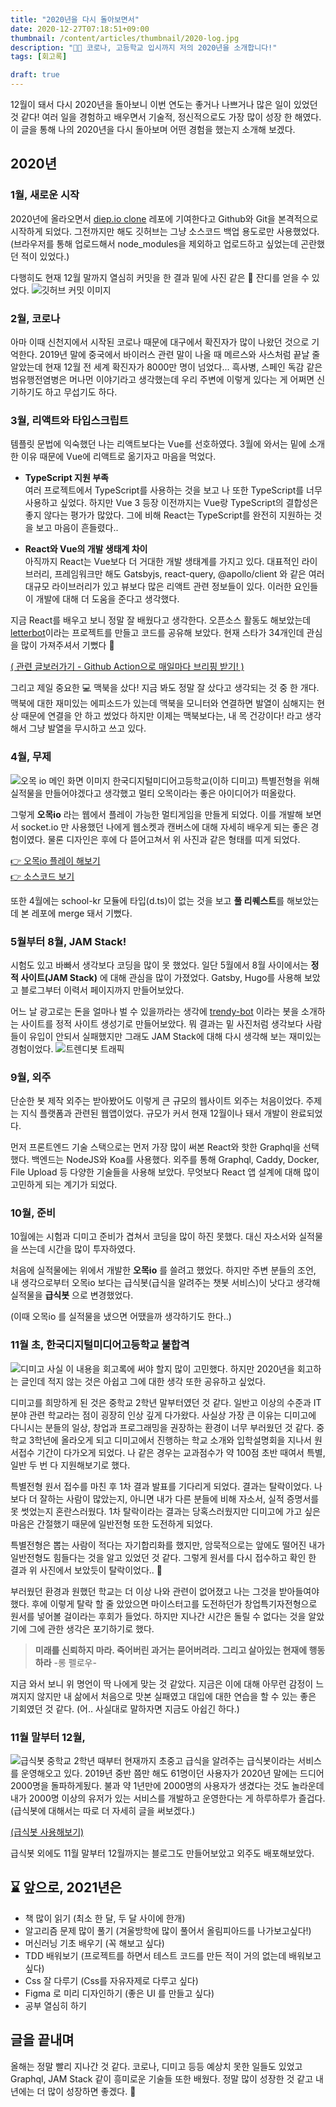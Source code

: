 ```yaml
---
title: "2020년을 다시 돌아보면서"
date: 2020-12-27T07:18:51+09:00
thumbnail: /content/articles/thumbnail/2020-log.jpg
description: "👨‍💻 코로나, 고등학교 입시까지 저의 2020년을 소개합니다!"
tags: [회고록]

draft: true
---
```


12월이 돼서 다시 2020년을 돌아보니 이번 연도는 좋거나 나쁘거나 많은 일이 있었던 것 같다! 여러 일을 경험하고 배우면서 기술적, 정신적으로도 가장 많이 성장 한 해였다.
이 글을 통해 나의 2020년을 다시 돌아보며 어떤 경험을 했는지 소개해 보겠다.

## 2020년
### 1월, 새로운 시작
2020년에 올라오면서 [diep.io clone](https://github.com/Diep-clone/diep-clone) 레포에 기여한다고 Github와 Git을 본격적으로 시작하게 되었다. 그전까지만 해도 깃허브는 그냥 소스코드 백업 용도로만 사용했었다. (브라우저를 통해 업로드해서 node_modules을 제외하고 업로드하고 싶었는데 곤란했던 적이 있었다.)

다행히도 현재 12월 말까지 열심히 커밋을 한 결과 밑에 사진 같은 🌱 잔디를 얻을 수 있었다.
![깃허브 커밋 이미지](/content/articles/2020/git-contributions.png) 

### 2월, 코로나
아마 이때 신천지에서 시작된 코로나 때문에 대구에서 확진자가 많이 나왔던 것으로 기억한다. 2019년 말에 중국에서 바이러스 관련 말이 나올 때 메르스와 사스처럼 끝날 줄 알았는데 현재 12월 전 세계 확진자가 8000만 명이 넘었다... 흑사병, 스페인 독감 같은 범유행전염병은 머나먼 이야기라고 생각했는데 우리 주변에 이렇게 있다는 게 어쩌면 신기하기도 하고 무섭기도 하다.

<!-- 급식봇 처음으로 서버리스 사용 -->

### 3월, 리액트와 타입스크립트
템플릿 문법에 익숙했던 나는 리액트보다는 Vue를 선호하였다. 3월에 와서는 밑에 소개한 이유 때문에 Vue에 리액트로 옮기자고 마음을 먹었다.

- **TypeScript 지원 부족**  
여러 프로젝트에서 TypeScript를 사용하는 것을 보고 나 또한 TypeScript를 너무 사용하고 싶었다. 하지만 Vue 3 등장 이전까지는 Vue랑 TypeScript의 결합성은 좋지 않다는 평가가 많았다.
그에 비해 React는 TypeScript를 완전히 지원하는 것을 보고 마음이 흔들렸다..

- **React와 Vue의 개발 생태계 차이**  
아직까지 React는 Vue보다 더 거대한 개발 생태계를 가지고 있다. 대표적인 라이브러리, 프레임워크만 해도 Gatsbyjs, react-query, @apollo/client 와 같은 여러 대규모 라이브러리가 있고
뷰보다 많은 리액트 관련 정보들이 있다. 이러한 요인들이 개발에 대해 더 도움을 준다고 생각했다.

지금 React를 배우고 보니 정말 잘 배웠다고 생각한다.
오픈소스 활동도 해보았는데 [letterbot](https://github.com/cjaewon/letterbot)이라는 프로젝트를 만들고 코드를 공유해 보았다. 현재 스타가 34개인데 관심을 많이 가져주셔서 기뻤다 🙏 

[( 관련 글보러가기 - Github Action으로 매일마다 브리핑 받기! )](https://velog.io/@jwn4492/Github-Action%EC%9C%BC%EB%A1%9C-%EB%A7%A4%EC%9D%BC%EB%A7%88%EB%8B%A4-%EB%B8%8C%EB%A6%AC%ED%95%91-%EB%B0%9B%EA%B8%B0)

그리고 제일 중요한 💻 맥북을 샀다! 지금 봐도 정말 잘 샀다고 생각되는 것 중 한 개다. 맥북에 대한 재미있는 에피소드가 있는데 맥북을 모니터와 연결하면 발열이 심해지는 현상 때문에 연결을 안 하고 썼었다 하지만 이제는 맥북보다는, 내 목 건강이다! 라고 생각해서 그냥 발열을 무시하고 쓰고 있다.

### 4월, 무제
![오목 io 메인 화면 이미지](/content/articles/2020/gomokuio.png)
한국디지털미디어고등학교(이하 디미고) 특별전형을 위해 실적물을 만들어야겠다고 생각했고 멀티 오목이라는 좋은 아이디어가 떠올랐다. 

그렇게 **오목io** 라는 웹에서 플레이 가능한 멀티게임을 만들게 되었다. 이를 개발해 보면서 socket.io 만 사용했던 나에게 웹소켓과 캔버스에 대해 자세히 배우게 되는 좋은 경험이였다. 물론 디자인은 후에 다 뜯어고쳐서 위 사진과 같은 형태를 띠게 되었다.

[👉 오목io 플레이 해보기](https://gomokuio.herokuapp.com/)  
[👉 소스코드 보기](https://github.com/cjaewon/gomokuio)

또한 4월에는 school-kr 모듈에 타입(d.ts)이 없는 것을 보고 **풀 리퀘스트**를 해보았는데 본 레포에 merge 돼서 기뻤다.

### 5월부터 8월, JAM Stack!
시험도 있고 바빠서 생각보다 코딩을 많이 못 했었다. 일단 5월에서 8월 사이에서는 **정적 사이트(JAM Stack)** 에 대해 관심을 많이 가졌었다.
Gatsby, Hugo를 사용해 보았고 블로그부터 이력서 페이지까지 만들어보았다.

어느 날 광고로는 돈을 얼마나 벌 수 있을까라는 생각에 [trendy-bot](https://trendy-bot.com) 이라는 봇을 소개하는 사이트를 정적 사이트 생성기로 만들어보았다. 뭐 결과는 밑 사진처럼 생각보다 사람들이 유입이 안되서 실패했지만 그래도 JAM Stack에 대해 다시 생각해 보는 재미있는 경험이었다.
![트렌디봇 트래픽](/content/articles/2020/trendy-bot-traffic.png)

### 9월, 외주
단순한 봇 제작 외주는 받아봤어도 이렇게 큰 규모의 웹사이트 외주는 처음이었다. 주제는 지식 플랫폼과 관련된 웹앱이었다. 규모가 커서 현재 12월이나 돼서 개발이 완료되었다.

먼저 프론트엔드 기술 스택으로는 먼저 가장 많이 써본 React와 핫한 Graphql을 선택했다. 백엔드는 NodeJS와 Koa를 사용했다. 외주를 통해 Graphql, Caddy, Docker, File Upload 등 다양한 기술들을 사용해 보았다. 무엇보다 React 앱 설계에 대해 많이 고민하게 되는 계기가 되었다. 

### 10월, 준비
10월에는 시험과 디미고 준비가 겹쳐서 코딩을 많이 하진 못했다. 대신 자소서와 실적물을 쓰는데 시간을 많이 투자하였다. 

처음에 실적물에는 위에서 개발한 **오목io** 를 쓸려고 했었다. 
하지만 주변 분들의 조언, 내 생각으로부터 오목io 보다는 급식봇(급식을 알려주는 챗봇 서비스)이 낫다고 생각해 실적물을 **급식봇** 으로 변경했었다.  

(이때 오목io 를 실적물을 냈으면 어땠을까 생각하기도 한다..)

### 11월 초, 한국디지털미디어고등학교 불합격
![디미고](/content/articles/2020/dimigo.png)
사실 이 내용을 회고록에 써야 할지 많이 고민했다. 하지만 2020년을 회고하는 글인데 적지 않는 것은 아쉽고 그에 대한 생각 또한 공유하고 싶었다.

디미고를 희망하게 된 것은 중학교 2학년 말부터였던 것 같다. 일반고 이상의 수준과 IT 분야 관련 학교라는 점이 굉장히 인상 깊게 다가왔다. 사실상 가장 큰 이유는 디미고에 다니시는 분들의 일상, 창업과 프로그래밍을 권장하는 환경이 너무 부러웠던 것 같다. 중학교 3학년에 올라오게 되고 디미고에서 진행하는 학교 소개와 입학설명회을 지나서 원서접수 기간이 다가오게 되었다. 나 같은 경우는 교과점수가 약 100점 초반 때여서 특별, 일반 두 번 다 지원해보기로 했다.

특별전형 원서 접수를 마친 후 1차 결과 발표를 기다리게 되었다. 결과는 탈락이었다. 나보다 더 잘하는 사람이 많았는지, 아니면 내가 다른 분들에 비해 자소서, 실적 증명서를 못 썻었는지 혼란스러웠다. 1차 탈락이라는 결과는 당혹스러웠지만 디미고에 가고 싶은 마음은 간절했기 때문에 일반전형 또한 도전하게 되었다. 

특별전형은 뽑는 사람이 적다는 자기합리화를 했지만, 암묵적으로는 앞에도 떨어진 내가 일반전형도 힘들다는 것을 알고 있었던 것 같다. 그렇게 원서를 다시 접수하고 확인 한 결과 위 사진에서 보았듯이 탈락이었다.. 🥴

부러웠던 환경과 원했던 학교는 더 이상 나와 관련이 없어졌고 나는 그것을 받아들여야 했다. 후에 이렇게 탈락 할 줄 았았으면 마이스터고를 도전하던가 창업특기자전형으로 원서를 넣어볼 걸이라는 후회가 들었다. 하지만 지나간 시간은 돌릴 수 없다는 것을 알았기에 그에 관한 생각은 포기하기로 했다. 

> **미래를 신뢰하지 마라. 죽어버린 과거는 묻어버려라. 그리고 살아있는 현재에 행동하라**  -롱 펠로우-

지금 와서 보니 위 명언이 딱 나에게 맞는 것 같았다.
지금은 이에 대해 아무런 감정이 느껴지지 않지만 내 삶에서 처음으로 맛본 실패였고 대입에 대한 연습을 할 수 있는 좋은 기회였던 것 같다. (어.. 사실대로 말하자면 지금도 아쉽긴 하다.)

### 11월 말부터 12월,

![급식봇](/content/articles/2020/mealbot.png)
중학교 2학년 때부터 현재까지 초중고 급식을 알려주는 급식봇이라는 서비스를 운영해오고 있다. 2019년 중반 쯤만 해도 61명이던 사용자가 2020년 말에는 드디어 2000명을 돌파하게됬다. 불과 약 1년만에 2000명의 사용자가 생겼다는 것도 놀라운데 내가 2000명 이상의 유저가 있는 서비스를 개발하고 운영한다는 게 하루하루가 즐겁다. (급식봇에 대해서는 따로 더 자세히 글을 써보겠다.)

[(급식봇 사용해보기)](https://pf.kakao.com/_xjXYVT)

급식봇 외에도 11월 말부터 12월까지는 블로그도 만들어보았고 외주도 배포해보았다.
<!-- 영재원을 졸업했다 -->

## ⌛ 앞으로, 2021년은
- 책 많이 읽기 (최소 한 달, 두 달 사이에 한개)
- 알고리즘 문제 많이 풀기 (겨울방학에 많이 풀어서 올림피아드를 나가보고싶다!)
- 머신러닝 기초 배우기 (꼭 해보고 싶다)
- TDD 배워보기 (프로젝트를 하면서 테스트 코드를 만든 적이 거의 없는데 배워보고싶다)
- Css 잘 다루기 (Css를 자유자제로 다루고 싶다)
- Figma 로 미리 디자인하기 (좋은 UI 를 만들고 싶다)
- 공부 열심히 하기

## 글을 끝내며
올해는 정말 빨리 지나간 것 같다. 코로나, 디미고 등등 예상치 못한 일들도 있었고 Graphql, JAM Stack 같이 흥미로운 기술들 또한 배웠다. 정말 많이 성장한 것 같고 내년에는 더 많이 성장하면 좋겠다. 🙏